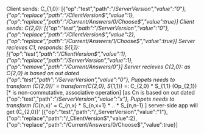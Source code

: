 Client sends:
C_{1,0}: [{"op":"test","path":"/_ServerVersion","value":"0"},{"op":"replace","path":"/_ClientVersion$","value":1},{"op":"replace","path":"/Current/Answers/0/Choose$","value":true}]
Client sends:
C_{2,0}: [{"op":"test","path":"/_ServerVersion","value":"0"},{"op":"replace","path":"/_ClientVersion$","value":2},{"op":"replace","path":"/Current/Answers/1/Choose$","value":true}]
Server recieves C1, responds:
S_{1,1}: [{"op":"test","path":"/_ClientVersion$","value":1},{"op":"replace","path":"/_ServerVersion","value":1},{"op":"remove","path":"/Current/Answers/0"}]
Server recieves C_{2,0}:
 as C_{2,0} is based on out dated {"op":"test","path":"/_ServerVersion","value":"0"}, Puppets needs to transform (C_{2,0})' = transform(C_{2,0}, S_{1,1}) =: C_{2,0} * S_{1,1} (Op_{2,1})
 [* is non-commutative, associative operation]
 [as Cn is based on out dated {"op":"test","path":"/_ServerVersion","value":"x"}, Puppets needs to transform (C_{n,x}' = C_{n,x} * S_{n,x+1} * .. * S_{n,n-1} ]
 server-side app will get (C_{2,0})' 
 [{"op":"test","path":"/_ServerVersion","value":"1"},{"op":"replace","path":"/_ClientVersion$","value":2},{"op":"replace","path":"/Current/Answers/0/Choose$","value":true}]
